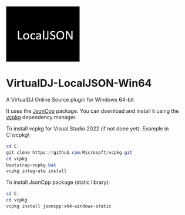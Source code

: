 ![logo](https://github.com/djcel/VirtualDJ-localJSON-Win64/blob/main/website.JPG?raw=true "")
# VirtualDJ-LocalJSON-Win64
A VirtualDJ Online Source plugin for Windows 64-bit

It uses the [JsonCpp](https://github.com/open-source-parsers/jsoncpp) package. You can download and install it using the [vcpkg](https://github.com/Microsoft/vcpkg/) dependency manager.

To install vcpkg for Visual Studio 2022 (if not done yet):
Example in C:\vcpkg\

```powershell
cd C:
git clone https://github.com/Microsoft/vcpkg.git
cd vcpkg
bootstrap-vcpkg.bat
vcpkg integrate install
```

To install JsonCpp package (static library):
```powershell
cd C:
cd vcpkg
vcpkg install jsoncpp:x64-windows-static
```
